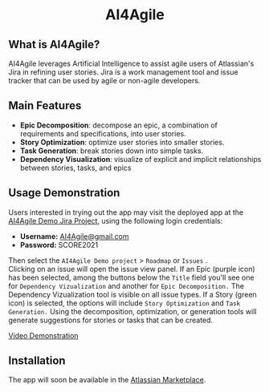 <h1 align="center">
  AI4Agile
</h1>

## What is AI4Agile?
AI4Agile leverages Artificial Intelligence to assist agile users of Atlassian's Jira in refining user stories. Jira is a work management tool and issue tracker that can be used by agile or non-agile developers.


## Main Features

- **Epic Decomposition**: decompose an epic, a combination of requirements and specifications, into user stories.
- **Story Optimization**: optimize user stories into smaller stories.
- **Task Generation**: break stories down into simple tasks.
- **Dependency Visualization**: visualize of explicit and implicit relationships between stories, tasks, and epics

## Usage Demonstration

Users interested in trying out the app may visit the deployed app at the [AI4Agile Demo Jira Project](https://id.atlassian.com/login?continue=https%3A%2F%2Fai4agile.atlassian.net%2Flogin%3FredirectCount%3D1%26application%3Djira&application=jira), using the following login credentials:

- **Username:** AI4Agile@gmail.com
- **Password:** SCORE2021

Then select the `AI4Agile Demo project` > `Roadmap` or `Issues` .  
Clicking on an issue will open the issue view panel. If an Epic (purple icon) has been selected, among the buttons below the `Title` field you'll see one for `Dependency Vizualization` and another for `Epic Decomposition.` The Dependency Vizualization tool is visible on all issue types. If a Story (green icon) is selected, the options will include `Story Optimization` and `Task Generation.` Using the decomposition, optimization, or generation tools will generate suggestions for stories or tasks that can be created.  

[Video Demonstration](https://youtu.be/05zN1Hv9UkM)  

## Installation

The app will soon be available in the [Atlassian Marketplace](https://marketplace.atlassian.com/).
